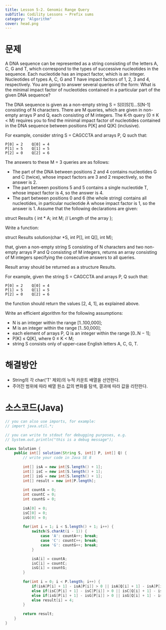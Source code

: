 ```yaml
---
title: Lesson 5-2. Genomic Range Query
subTitle: Codility Lessons ~ Prefix sums
category: "Algorithm"
cover: head.png
---
```


# 문제
A DNA sequence can be represented as a string consisting of the letters A, C, G and T, which correspond to the types of successive nucleotides in the sequence. Each nucleotide has an impact factor, which is an integer. Nucleotides of types A, C, G and T have impact factors of 1, 2, 3 and 4, respectively. You are going to answer several queries of the form: What is the minimal impact factor of nucleotides contained in a particular part of the given DNA sequence?

The DNA sequence is given as a non-empty string S = S[0]S[1]...S[N-1] consisting of N characters. There are M queries, which are given in non-empty arrays P and Q, each consisting of M integers. The K-th query (0 ≤ K < M) requires you to find the minimal impact factor of nucleotides contained in the DNA sequence between positions P[K] and Q[K] (inclusive).

For example, consider string S = CAGCCTA and arrays P, Q such that:

    P[0] = 2    Q[0] = 4
    P[1] = 5    Q[1] = 5
    P[2] = 0    Q[2] = 6
The answers to these M = 3 queries are as follows:

* The part of the DNA between positions 2 and 4 contains nucleotides G and C (twice), whose impact factors are 3 and 2 respectively, so the answer is 2.
* The part between positions 5 and 5 contains a single nucleotide T, whose impact factor is 4, so the answer is 4.
* The part between positions 0 and 6 (the whole string) contains all nucleotides, in particular nucleotide A whose impact factor is 1, so the answer is 1.
Assume that the following declarations are given:

struct Results {
  int * A;
  int M; // Length of the array
};

Write a function:

struct Results solution(char *S, int P[], int Q[], int M);

that, given a non-empty string S consisting of N characters and two non-empty arrays P and Q consisting of M integers, returns an array consisting of M integers specifying the consecutive answers to all queries.

Result array should be returned as a structure Results.

For example, given the string S = CAGCCTA and arrays P, Q such that:

    P[0] = 2    Q[0] = 4
    P[1] = 5    Q[1] = 5
    P[2] = 0    Q[2] = 6
the function should return the values [2, 4, 1], as explained above.

Write an efficient algorithm for the following assumptions:

* N is an integer within the range [1..100,000];
* M is an integer within the range [1..50,000];
* each element of arrays P, Q is an integer within the range [0..N − 1];
* P[K] ≤ Q[K], where 0 ≤ K < M;
* string S consists only of upper-case English letters A, C, G, T.

# 해결방안
* String의 각 char('T' 제외)의 누적 카운트 배열을 선언한다.
* 주어진 범위에 따라 배열 원소 값의 변화를 탐색, 결과에 따라 값을 리턴한다.

# 소스코드(Java)
```java
// you can also use imports, for example:
// import java.util.*;

// you can write to stdout for debugging purposes, e.g.
// System.out.println("this is a debug message");

class Solution {
    public int[] solution(String S, int[] P, int[] Q) {
        // write your code in Java SE 8
        
        int[] isA = new int[S.length() + 1];
        int[] isC = new int[S.length() + 1];
        int[] isG = new int[S.length() + 1];
        int[] result = new int[P.length];
        
        int countA = 0;
        int countC = 0;
        int countG = 0;
        
        isA[0] = 0;
        isC[0] = 0;
        isG[0] = 0;
        
        for(int i = 1; i < S.length() + 1; i++) {
            switch(S.charAt(i - 1)) {
                case 'A': countA++; break;
                case 'C': countC++; break;
                case 'G': countG++; break;
            }

            isA[i] = countA;
            isC[i] = countC;
            isG[i] = countG;
        }
        
        for(int i = 0; i < P.length; i++) {
            if(isA[P[i] + 1] - isA[P[i]] > 0 || isA[Q[i] + 1] - isA[P[i] + 1] > 0) result[i] = 1;
            else if(isC[P[i] + 1] - isC[P[i]] > 0 || isC[Q[i] + 1] - isC[P[i] + 1] > 0) result[i] = 2;
            else if(isG[P[i] + 1] - isG[P[i]] > 0 || isG[Q[i] + 1] - isG[P[i] + 1] > 0) result[i] = 3;
            else result[i] = 4;
        }
        
        return result;
    }
}
```